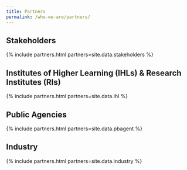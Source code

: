 ```yaml
---
title: Partners
permalink: /who-we-are/partners/
---
```

## Stakeholders  

{% include partners.html partners=site.data.stakeholders %}
  
## Institutes of Higher Learning (IHLs) & Research Institutes (RIs)

{% include partners.html partners=site.data.ihl %}
  
## Public Agencies  

{% include partners.html partners=site.data.pbagent %}
  
## Industry  

{% include partners.html partners=site.data.industry %}